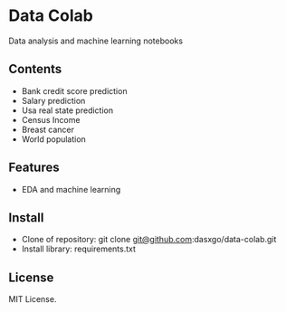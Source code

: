 # **Data Colab**

Data analysis and machine learning notebooks

## **Contents**

- Bank credit score prediction
- Salary prediction
- Usa real state prediction
- Census Income
- Breast cancer
- World population

## **Features**

- EDA and machine learning

## **Install**

- Clone of repository: git clone git@github.com:dasxgo/data-colab.git
- Install library: requirements.txt


## **License** 

MIT License.




